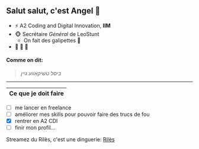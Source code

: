 ## Salut salut, c'est __Angel__ 👋

<!--
**AnrelWsh/AnrelWsh** is a ✨ _special_ ✨ repository because its `README.md` (this file) appears on your GitHub profile.

Here are some ideas to get you started:

- 🔭 I’m currently working on ...
- 🌱 I’m currently learning ...
- 👯 I’m looking to collaborate on ...
- 🤔 I’m looking for help with ...
- 💬 Ask me about ...
- 📫 How to reach me: ...
- 😄 Pronouns: ...
- ⚡ Fun fact: ...
-->

* ⚡ A2 Coding and Digital Innovation, __IIM__
* 🐵 Secrétaire _Général_ de LeoStunt
    * On fait des galipettes 🐒
* 💯 💯 💯

#### Comme on dit:
> _ביסל טשיקאַווע גיין_

-----------------

Ce que je doit faire                                           |
---------------------                                          |
- [ ] me lancer en freelance                                   
- [ ] améliorer mes skills pour pouvoir faire des trucs de fou 
- [x] rentrer en A2 CDI                                        
- [ ] finir mon profil...                                      

Streamez du Rilès, c'est une dinguerie: [Rilès](https://www.youtube.com/user/0Riles)
